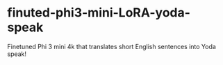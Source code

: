 # finuted-phi3-mini-LoRA-yoda-speak
Finetuned Phi 3 mini 4k that translates short English sentences into Yoda speak!
